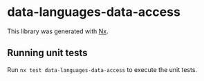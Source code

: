 # data-languages-data-access

This library was generated with [Nx](https://nx.dev).

## Running unit tests

Run `nx test data-languages-data-access` to execute the unit tests.
